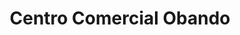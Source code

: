 ---
title: "Centro Comercial Obando"
url: /arenal/centro-comercial-obando/
shop: centro comercial
---
